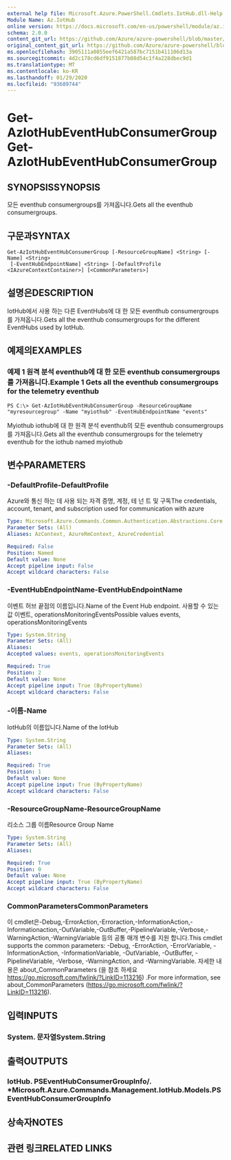 ```yaml
---
external help file: Microsoft.Azure.PowerShell.Cmdlets.IotHub.dll-Help.xml
Module Name: Az.IotHub
online version: https://docs.microsoft.com/en-us/powershell/module/az.iothub/get-aziothubeventhubconsumergroup
schema: 2.0.0
content_git_url: https://github.com/Azure/azure-powershell/blob/master/src/IotHub/IotHub/help/Get-AzIotHubEventHubConsumerGroup.md
original_content_git_url: https://github.com/Azure/azure-powershell/blob/master/src/IotHub/IotHub/help/Get-AzIotHubEventHubConsumerGroup.md
ms.openlocfilehash: 3905111a0855eef6421a587bc7151b411106d13a
ms.sourcegitcommit: 4d2c178cd6df9151877b08d54c1f4a228dbec9d1
ms.translationtype: MT
ms.contentlocale: ko-KR
ms.lasthandoff: 01/29/2020
ms.locfileid: "93689744"
---
```

# <span data-ttu-id="450a7-101">Get-AzIotHubEventHubConsumerGroup</span><span class="sxs-lookup"><span data-stu-id="450a7-101">Get-AzIotHubEventHubConsumerGroup</span></span>

## <span data-ttu-id="450a7-102">SYNOPSIS</span><span class="sxs-lookup"><span data-stu-id="450a7-102">SYNOPSIS</span></span>
<span data-ttu-id="450a7-103">모든 eventhub consumergroups를 가져옵니다.</span><span class="sxs-lookup"><span data-stu-id="450a7-103">Gets all the eventhub consumergroups.</span></span>

## <span data-ttu-id="450a7-104">구문과</span><span class="sxs-lookup"><span data-stu-id="450a7-104">SYNTAX</span></span>

```
Get-AzIotHubEventHubConsumerGroup [-ResourceGroupName] <String> [-Name] <String>
 [-EventHubEndpointName] <String> [-DefaultProfile <IAzureContextContainer>] [<CommonParameters>]
```

## <span data-ttu-id="450a7-105">설명은</span><span class="sxs-lookup"><span data-stu-id="450a7-105">DESCRIPTION</span></span>
<span data-ttu-id="450a7-106">IotHub에서 사용 하는 다른 EventHubs에 대 한 모든 eventhub consumergroups를 가져옵니다.</span><span class="sxs-lookup"><span data-stu-id="450a7-106">Gets all the eventhub consumergroups for the different EventHubs used by IotHub.</span></span>

## <span data-ttu-id="450a7-107">예제의</span><span class="sxs-lookup"><span data-stu-id="450a7-107">EXAMPLES</span></span>

### <span data-ttu-id="450a7-108">예제 1 원격 분석 eventhub에 대 한 모든 eventhub consumergroups를 가져옵니다.</span><span class="sxs-lookup"><span data-stu-id="450a7-108">Example 1 Gets all the eventhub consumergroups for the telemetry eventhub</span></span>
```
PS C:\> Get-AzIotHubEventHubConsumerGroup -ResourceGroupName "myresourcegroup" -Name "myiothub" -EventHubEndpointName "events"
```

<span data-ttu-id="450a7-109">Myiothub iothub에 대 한 원격 분석 eventhub의 모든 eventhub consumergroups를 가져옵니다.</span><span class="sxs-lookup"><span data-stu-id="450a7-109">Gets all the eventhub consumergroups for the telemetry eventhub for the iothub named myiothub</span></span>

## <span data-ttu-id="450a7-110">변수</span><span class="sxs-lookup"><span data-stu-id="450a7-110">PARAMETERS</span></span>

### <span data-ttu-id="450a7-111">-DefaultProfile</span><span class="sxs-lookup"><span data-stu-id="450a7-111">-DefaultProfile</span></span>
<span data-ttu-id="450a7-112">Azure와 통신 하는 데 사용 되는 자격 증명, 계정, 테 넌 트 및 구독</span><span class="sxs-lookup"><span data-stu-id="450a7-112">The credentials, account, tenant, and subscription used for communication with azure</span></span>

```yaml
Type: Microsoft.Azure.Commands.Common.Authentication.Abstractions.Core.IAzureContextContainer
Parameter Sets: (All)
Aliases: AzContext, AzureRmContext, AzureCredential

Required: False
Position: Named
Default value: None
Accept pipeline input: False
Accept wildcard characters: False
```

### <span data-ttu-id="450a7-113">-EventHubEndpointName</span><span class="sxs-lookup"><span data-stu-id="450a7-113">-EventHubEndpointName</span></span>
<span data-ttu-id="450a7-114">이벤트 허브 끝점의 이름입니다.</span><span class="sxs-lookup"><span data-stu-id="450a7-114">Name of the Event Hub endpoint.</span></span>
<span data-ttu-id="450a7-115">사용할 수 있는 값 이벤트, operationsMonitoringEvents</span><span class="sxs-lookup"><span data-stu-id="450a7-115">Possible values events, operationsMonitoringEvents</span></span>

```yaml
Type: System.String
Parameter Sets: (All)
Aliases:
Accepted values: events, operationsMonitoringEvents

Required: True
Position: 2
Default value: None
Accept pipeline input: True (ByPropertyName)
Accept wildcard characters: False
```

### <span data-ttu-id="450a7-116">-이름</span><span class="sxs-lookup"><span data-stu-id="450a7-116">-Name</span></span>
<span data-ttu-id="450a7-117">IotHub의 이름입니다.</span><span class="sxs-lookup"><span data-stu-id="450a7-117">Name of the IotHub</span></span>

```yaml
Type: System.String
Parameter Sets: (All)
Aliases:

Required: True
Position: 1
Default value: None
Accept pipeline input: True (ByPropertyName)
Accept wildcard characters: False
```

### <span data-ttu-id="450a7-118">-ResourceGroupName</span><span class="sxs-lookup"><span data-stu-id="450a7-118">-ResourceGroupName</span></span>
<span data-ttu-id="450a7-119">리소스 그룹 이름</span><span class="sxs-lookup"><span data-stu-id="450a7-119">Resource Group Name</span></span>

```yaml
Type: System.String
Parameter Sets: (All)
Aliases:

Required: True
Position: 0
Default value: None
Accept pipeline input: True (ByPropertyName)
Accept wildcard characters: False
```

### <span data-ttu-id="450a7-120">CommonParameters</span><span class="sxs-lookup"><span data-stu-id="450a7-120">CommonParameters</span></span>
<span data-ttu-id="450a7-121">이 cmdlet은-Debug,-ErrorAction,-Erroraction,-InformationAction,-Informationaction,-OutVariable,-OutBuffer,-PipelineVariable,-Verbose,-WarningAction,-WarningVariable 등의 공통 매개 변수를 지원 합니다.</span><span class="sxs-lookup"><span data-stu-id="450a7-121">This cmdlet supports the common parameters: -Debug, -ErrorAction, -ErrorVariable, -InformationAction, -InformationVariable, -OutVariable, -OutBuffer, -PipelineVariable, -Verbose, -WarningAction, and -WarningVariable.</span></span> <span data-ttu-id="450a7-122">자세한 내용은 about_CommonParameters (을 참조 하세요 https://go.microsoft.com/fwlink/?LinkID=113216) .</span><span class="sxs-lookup"><span data-stu-id="450a7-122">For more information, see about_CommonParameters (https://go.microsoft.com/fwlink/?LinkID=113216).</span></span>

## <span data-ttu-id="450a7-123">입력</span><span class="sxs-lookup"><span data-stu-id="450a7-123">INPUTS</span></span>

### <span data-ttu-id="450a7-124">System. 문자열</span><span class="sxs-lookup"><span data-stu-id="450a7-124">System.String</span></span>

## <span data-ttu-id="450a7-125">출력</span><span class="sxs-lookup"><span data-stu-id="450a7-125">OUTPUTS</span></span>

### <span data-ttu-id="450a7-126">IotHub. PSEventHubConsumerGroupInfo/. \*</span><span class="sxs-lookup"><span data-stu-id="450a7-126">Microsoft.Azure.Commands.Management.IotHub.Models.PSEventHubConsumerGroupInfo</span></span>

## <span data-ttu-id="450a7-127">상속자</span><span class="sxs-lookup"><span data-stu-id="450a7-127">NOTES</span></span>

## <span data-ttu-id="450a7-128">관련 링크</span><span class="sxs-lookup"><span data-stu-id="450a7-128">RELATED LINKS</span></span>
